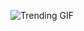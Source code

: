 
<!-- GIF_SECTION -->
![Trending GIF](https://media2.giphy.com/media/v1.Y2lkPThiYjIxNzcyYndpeHBiM3JxeGNxdXZ3ODgya3NuMzZvN3phcWVzemUydTN5ZjA0aCZlcD12MV9naWZzX3NlYXJjaCZjdD1n/sDxVzsDgLo3rLQzVlc/giphy.gif)
<!-- END_GIF_SECTION -->
